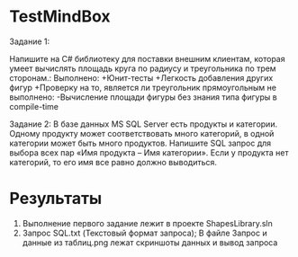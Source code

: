 # TestMindBox

Задание 1:

Напишите на C# библиотеку для поставки внешним клиентам, которая умеет вычислять площадь круга по радиусу и треугольника по трем сторонам.:
Выполнено:
+Юнит-тесты
+Легкость добавления других фигур
+Проверку на то, является ли треугольник прямоугольным
не выполнено:
-Вычисление площади фигуры без знания типа фигуры в compile-time

Задание 2:
В базе данных MS SQL Server есть продукты и категории. Одному продукту может соответствовать много категорий, в одной категории может быть много продуктов. Напишите SQL запрос для выбора всех пар «Имя продукта – Имя категории». Если у продукта нет категорий, то его имя все равно должно выводиться.

# Результаты
1. Выполнение первого задание лежит в проекте ShapesLibrary.sln
2. Запрос SQL.txt (Текстовый формат запроса); 
В файле Запрос и данные из таблиц.png лежат скриншоты данных и вывод запроса

